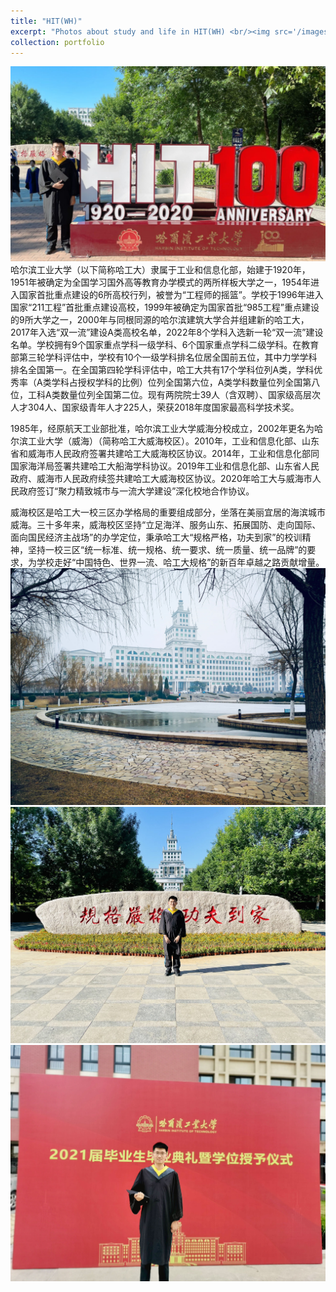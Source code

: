 ```yaml
---
title: "HIT(WH)"
excerpt: "Photos about study and life in HIT(WH) <br/><img src='/images/photo3.jpg'>"
collection: portfolio
---
```


<img src='/images/photo3.jpg'>
哈尔滨工业大学（以下简称哈工大）隶属于工业和信息化部，始建于1920年，1951年被确定为全国学习国外高等教育办学模式的两所样板大学之一，1954年进入国家首批重点建设的6所高校行列，被誉为“工程师的摇篮”。学校于1996年进入国家“211工程”首批重点建设高校，1999年被确定为国家首批“985工程”重点建设的9所大学之一，2000年与同根同源的哈尔滨建筑大学合并组建新的哈工大，2017年入选“双一流”建设A类高校名单，2022年8个学科入选新一轮“双一流”建设名单。学校拥有9个国家重点学科一级学科、6个国家重点学科二级学科。在教育部第三轮学科评估中，学校有10个一级学科排名位居全国前五位，其中力学学科排名全国第一。在全国第四轮学科评估中，哈工大共有17个学科位列A类，学科优秀率（A类学科占授权学科的比例）位列全国第六位，A类学科数量位列全国第八位，工科A类数量位列全国第二位。现有两院院士39人（含双聘）、国家级高层次人才304人、国家级青年人才225人，荣获2018年度国家最高科学技术奖。


1985年，经原航天工业部批准，哈尔滨工业大学威海分校成立，2002年更名为哈尔滨工业大学（威海）（简称哈工大威海校区）。2010年，工业和信息化部、山东省和威海市人民政府签署共建哈工大威海校区协议。2014年，工业和信息化部同国家海洋局签署共建哈工大船海学科协议。2019年工业和信息化部、山东省人民政府、威海市人民政府续签共建哈工大威海校区协议。2020年哈工大与威海市人民政府签订“聚力精致城市与一流大学建设”深化校地合作协议。

威海校区是哈工大一校三区办学格局的重要组成部分，坐落在美丽宜居的海滨城市威海。三十多年来，威海校区坚持“立足海洋、服务山东、拓展国防、走向国际、面向国民经济主战场”的办学定位，秉承哈工大“规格严格，功夫到家”的校训精神，坚持一校三区“统一标准、统一规格、统一要求、统一质量、统一品牌”的要求，为学校走好“中国特色、世界一流、哈工大规格”的新百年卓越之路贡献增量。
<img src='/images/HIT1.jpg'>
<img src='/images/HIT2.jpg'>
<img src='/images/HIT3.jpg'>

